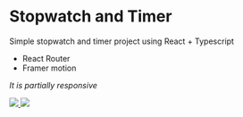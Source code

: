 # Stopwatch and Timer 
Simple stopwatch and timer project using React + Typescript

- React Router
- Framer motion

<i> It is partially responsive </i>

<a href='https://jbernardofortes.github.io/Timer'>
<img src='https://imgur.com/2aXjSyL.jpg'></img>
<img src='https://imgur.com/YimulCH.jpg'></img>
</a>
